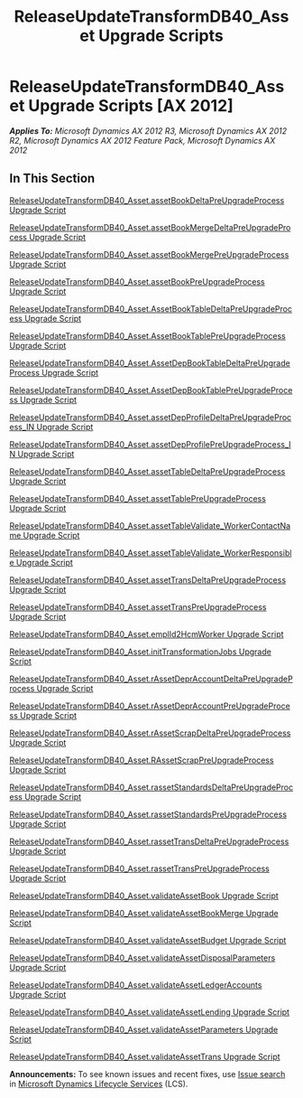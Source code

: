 ﻿---
title: ReleaseUpdateTransformDB40_Asset Upgrade Scripts
TOCTitle: ReleaseUpdateTransformDB40_Asset Upgrade Scripts
ms:assetid: 8c58bcac-5054-4eb8-a062-e4f5d16a7c83
ms:mtpsurl: https://msdn.microsoft.com/en-us/library/JJ736458(v=AX.60)
ms:contentKeyID: 49709646
ms.date: 05/18/2015
mtps_version: v=AX.60
---

# ReleaseUpdateTransformDB40\_Asset Upgrade Scripts [AX 2012]


_**Applies To:** Microsoft Dynamics AX 2012 R3, Microsoft Dynamics AX 2012 R2, Microsoft Dynamics AX 2012 Feature Pack, Microsoft Dynamics AX 2012_

## In This Section

[ReleaseUpdateTransformDB40\_Asset.assetBookDeltaPreUpgradeProcess Upgrade Script](releaseupdatetransformdb40-asset-assetbookdeltapreupgradeprocess-upgrade-script.md)

[ReleaseUpdateTransformDB40\_Asset.assetBookMergeDeltaPreUpgradeProcess Upgrade Script](releaseupdatetransformdb40-asset-assetbookmergedeltapreupgradeprocess-upgrade-script.md)

[ReleaseUpdateTransformDB40\_Asset.assetBookMergePreUpgradeProcess Upgrade Script](releaseupdatetransformdb40-asset-assetbookmergepreupgradeprocess-upgrade-script.md)

[ReleaseUpdateTransformDB40\_Asset.assetBookPreUpgradeProcess Upgrade Script](releaseupdatetransformdb40-asset-assetbookpreupgradeprocess-upgrade-script.md)

[ReleaseUpdateTransformDB40\_Asset.AssetBookTableDeltaPreUpgradeProcess Upgrade Script](releaseupdatetransformdb40-asset-assetbooktabledeltapreupgradeprocess-upgrade-script.md)

[ReleaseUpdateTransformDB40\_Asset.AssetBookTablePreUpgradeProcess Upgrade Script](releaseupdatetransformdb40-asset-assetbooktablepreupgradeprocess-upgrade-script.md)

[ReleaseUpdateTransformDB40\_Asset.AssetDepBookTableDeltaPreUpgradeProcess Upgrade Script](releaseupdatetransformdb40-asset-assetdepbooktabledeltapreupgradeprocess-upgrade-script.md)

[ReleaseUpdateTransformDB40\_Asset.AssetDepBookTablePreUpgradeProcess Upgrade Script](releaseupdatetransformdb40-asset-assetdepbooktablepreupgradeprocess-upgrade-script.md)

[ReleaseUpdateTransformDB40\_Asset.assetDepProfileDeltaPreUpgradeProcess\_IN Upgrade Script](releaseupdatetransformdb40-asset-assetdepprofiledeltapreupgradeprocess-in-upgrade-script.md)

[ReleaseUpdateTransformDB40\_Asset.assetDepProfilePreUpgradeProcess\_IN Upgrade Script](releaseupdatetransformdb40-asset-assetdepprofilepreupgradeprocess-in-upgrade-script.md)

[ReleaseUpdateTransformDB40\_Asset.assetTableDeltaPreUpgradeProcess Upgrade Script](releaseupdatetransformdb40-asset-assettabledeltapreupgradeprocess-upgrade-script.md)

[ReleaseUpdateTransformDB40\_Asset.assetTablePreUpgradeProcess Upgrade Script](releaseupdatetransformdb40-asset-assettablepreupgradeprocess-upgrade-script.md)

[ReleaseUpdateTransformDB40\_Asset.assetTableValidate\_WorkerContactName Upgrade Script](releaseupdatetransformdb40-asset-assettablevalidate-workercontactname-upgrade-script.md)

[ReleaseUpdateTransformDB40\_Asset.assetTableValidate\_WorkerResponsible Upgrade Script](releaseupdatetransformdb40-asset-assettablevalidate-workerresponsible-upgrade-script.md)

[ReleaseUpdateTransformDB40\_Asset.assetTransDeltaPreUpgradeProcess Upgrade Script](releaseupdatetransformdb40-asset-assettransdeltapreupgradeprocess-upgrade-script.md)

[ReleaseUpdateTransformDB40\_Asset.assetTransPreUpgradeProcess Upgrade Script](releaseupdatetransformdb40-asset-assettranspreupgradeprocess-upgrade-script.md)

[ReleaseUpdateTransformDB40\_Asset.emplId2HcmWorker Upgrade Script](releaseupdatetransformdb40-asset-emplid2hcmworker-upgrade-script.md)

[ReleaseUpdateTransformDB40\_Asset.initTransformationJobs Upgrade Script](releaseupdatetransformdb40-asset-inittransformationjobs-upgrade-script.md)

[ReleaseUpdateTransformDB40\_Asset.rAssetDeprAccountDeltaPreUpgradeProcess Upgrade Script](releaseupdatetransformdb40-asset-rassetdepraccountdeltapreupgradeprocess-upgrade-script.md)

[ReleaseUpdateTransformDB40\_Asset.rAssetDeprAccountPreUpgradeProcess Upgrade Script](releaseupdatetransformdb40-asset-rassetdepraccountpreupgradeprocess-upgrade-script.md)

[ReleaseUpdateTransformDB40\_Asset.rAssetScrapDeltaPreUpgradeProcess Upgrade Script](releaseupdatetransformdb40-asset-rassetscrapdeltapreupgradeprocess-upgrade-script.md)

[ReleaseUpdateTransformDB40\_Asset.RAssetScrapPreUpgradeProcess Upgrade Script](releaseupdatetransformdb40-asset-rassetscrappreupgradeprocess-upgrade-script.md)

[ReleaseUpdateTransformDB40\_Asset.rassetStandardsDeltaPreUpgradeProcess Upgrade Script](releaseupdatetransformdb40-asset-rassetstandardsdeltapreupgradeprocess-upgrade-script.md)

[ReleaseUpdateTransformDB40\_Asset.rassetStandardsPreUpgradeProcess Upgrade Script](releaseupdatetransformdb40-asset-rassetstandardspreupgradeprocess-upgrade-script.md)

[ReleaseUpdateTransformDB40\_Asset.rassetTransDeltaPreUpgradeProcess Upgrade Script](releaseupdatetransformdb40-asset-rassettransdeltapreupgradeprocess-upgrade-script.md)

[ReleaseUpdateTransformDB40\_Asset.rassetTransPreUpgradeProcess Upgrade Script](releaseupdatetransformdb40-asset-rassettranspreupgradeprocess-upgrade-script.md)

[ReleaseUpdateTransformDB40\_Asset.validateAssetBook Upgrade Script](releaseupdatetransformdb40-asset-validateassetbook-upgrade-script.md)

[ReleaseUpdateTransformDB40\_Asset.validateAssetBookMerge Upgrade Script](releaseupdatetransformdb40-asset-validateassetbookmerge-upgrade-script.md)

[ReleaseUpdateTransformDB40\_Asset.validateAssetBudget Upgrade Script](releaseupdatetransformdb40-asset-validateassetbudget-upgrade-script.md)

[ReleaseUpdateTransformDB40\_Asset.validateAssetDisposalParameters Upgrade Script](releaseupdatetransformdb40-asset-validateassetdisposalparameters-upgrade-script.md)

[ReleaseUpdateTransformDB40\_Asset.validateAssetLedgerAccounts Upgrade Script](releaseupdatetransformdb40-asset-validateassetledgeraccounts-upgrade-script.md)

[ReleaseUpdateTransformDB40\_Asset.validateAssetLending Upgrade Script](releaseupdatetransformdb40-asset-validateassetlending-upgrade-script.md)

[ReleaseUpdateTransformDB40\_Asset.validateAssetParameters Upgrade Script](releaseupdatetransformdb40-asset-validateassetparameters-upgrade-script.md)

[ReleaseUpdateTransformDB40\_Asset.validateAssetTrans Upgrade Script](releaseupdatetransformdb40-asset-validateassettrans-upgrade-script.md)

  
**Announcements:** To see known issues and recent fixes, use [Issue search](http://go.microsoft.com/fwlink/?linkid=389258) in [Microsoft Dynamics Lifecycle Services](http://go.microsoft.com/fwlink/?linkid=306505) (LCS).

